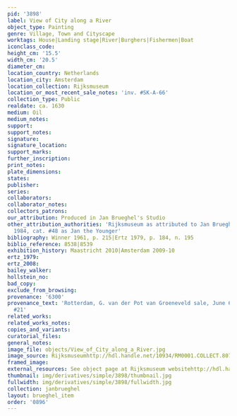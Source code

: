 ```yaml
---
pid: '3898'
label: View of City along a River
object_type: Painting
genre: Village, Town and Cityscape
worktags: House|Landing stage|River|Burghers|Fishermen|Boat
iconclass_code:
height_cm: '15.5'
width_cm: '20.5'
diameter_cm:
location_country: Netherlands
location_city: Amsterdam
location_collection: Rijksmuseum
location_or_most_recent_sale_notes: 'inv. #SK-A-66'
collection_type: Public
realdate: ca. 1630
medium: Oil
medium_notes:
support:
support_notes:
signature:
signature_location:
support_marks:
further_inscription:
print_notes:
plate_dimensions:
states:
publisher:
series:
collaborators:
collaborator_notes:
collectors_patrons:
our_attribution: Produced in Jan Brueghel's Studio
other_attribution_authorities: 'Rijksmuseum as attributed to Jan Brueghel the Elder|Ertz
  1984, cat. #48 as Jan the Younger'
bibliography: Winner 1961, p. 215|Ertz 1979, p. 184, n. 195
biblio_reference: 8538|8539
exhibition_history: Maastricht 2010|Amsterdam 2009-10
ertz_1979:
ertz_2008:
bailey_walker:
hollstein_no:
bad_copy:
exclude_from_browsing:
provenance: '6300'
provenance_text: 'Rotterdam, G. van der Pot van Groeneveld sale, June 6, 1808, lot
  #21'
related_works:
related_works_notes:
copies_and_variants:
curatorial_files:
general_notes:
image_file: objects/View_of_City_along_a_River.jpg
image_source: Rijksmuseumhttp://hdl.handle.net/10934/RM0001.COLLECT.8077
framed_image:
external_resources: See object page at Rijksmuseum websitehttp://hdl.handle.net/10934/RM0001.COLLECT.8077
thumbnail: img/derivatives/simple/3898/thumbnail.jpg
fullwidth: img/derivatives/simple/3898/fullwidth.jpg
collection: janbrueghel
layout: brueghel_item
order: '0896'
---
```

